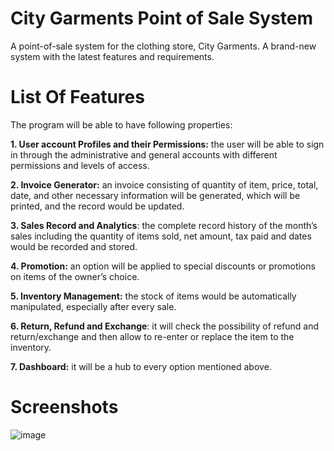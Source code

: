 # City Garments Point of Sale System

A point-of-sale system for the clothing store, City Garments. A brand-new system with the latest features and requirements.

# List Of Features
The program will be able to have following properties:

**1.	User account Profiles and their Permissions:** the user will be able to sign in through the administrative and general accounts with different permissions and levels of access.

**2.	Invoice Generator:** an invoice consisting of quantity of item, price, total, date, and other necessary information will be generated, which will be printed, and the record would be updated. 

**3.	Sales Record and Analytics**: the complete record history of the month’s sales including the quantity of items sold, net amount, tax paid and dates would be recorded and stored. 

**4.	Promotion:** an option will be applied to special discounts or promotions on items of the owner’s choice.

**5.	Inventory Management:**  the stock of items would be automatically manipulated, especially after every sale.

**6.	Return, Refund and Exchange**: it will check the possibility of refund and return/exchange and then allow to re-enter or replace the item to the inventory.

**7.	Dashboard:** it will be a hub to every option mentioned above.

# Screenshots

![image](https://github.com/farhanj21/POS-System/assets/102750756/bf8cb594-6c85-4c22-948f-5a8da9f9434a)


